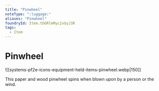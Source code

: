 ```yaml
---
title: "Pinwheel"
noteType: ":luggage:"
aliases: "Pinwheel"
foundryId: Item.tDGRlmMyc2xUyJ3R
tags:
  - Item
---
```


# Pinwheel
![[systems-pf2e-icons-equipment-held-items-pinwheel.webp|150]]

This paper and wood pinwheel spins when blown upon by a person or the wind.
